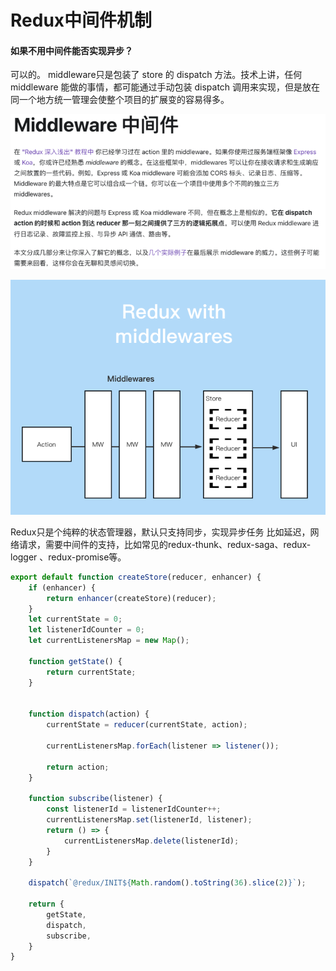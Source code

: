 # Redux中间件机制

#### 如果不用中间件能否实现异步？

可以的。 middleware只是包装了 store 的 dispatch 方法。技术上讲，任何 middleware 能做的事情，都可能通过手动包装 dispatch 调用来实现，但是放在同一个地方统一管理会使整个项目的扩展变的容易得多。



![](<../../.gitbook/assets/image (1) (1) (1) (1).png>)



![](<../../.gitbook/assets/image (2) (1) (1).png>)

Redux只是个纯粹的状态管理器，默认只支持同步，实现异步任务 比如延迟，网络请求，需要中间件的支持，比如常见的redux-thunk、redux-saga、redux-logger 、redux-promise等。

```javascript
export default function createStore(reducer, enhancer) {
    if (enhancer) {
        return enhancer(createStore)(reducer);
    }
    let currentState = 0;
    let listenerIdCounter = 0;
    let currentListenersMap = new Map();
    
    function getState() {
        return currentState;
    }
    
    
    function dispatch(action) {
        currentState = reducer(currentState, action);
        
        currentListenersMap.forEach(listener => listener());
        
        return action;
    }
    
    function subscribe(listener) {
        const listenerId = listenerIdCounter++;
        currentListenersMap.set(listenerId, listener);
        return () => {
            currentListenersMap.delete(listenerId);
        }
    }
    
    dispatch(`@redux/INIT${Math.random().toString(36).slice(2)}`);
    
    return {
        getState,
        dispatch,
        subscribe,
    }
}
```
